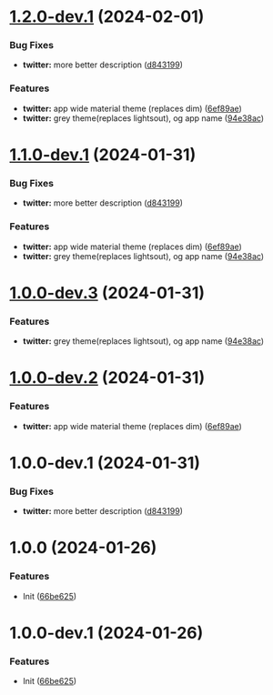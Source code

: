 # [1.2.0-dev.1](https://github.com/IndusAryan/twitter-patches/compare/v1.1.3...v1.2.0-dev.1) (2024-02-01)


### Bug Fixes

* **twitter:** more better description ([d843199](https://github.com/IndusAryan/twitter-patches/commit/d843199fd2d286760fb6420f471bdc73778c2650))


### Features

* **twitter:** app wide material theme (replaces dim) ([6ef89ae](https://github.com/IndusAryan/twitter-patches/commit/6ef89ae9c6a2aa48ea08fc61114ca249a1469e90))
* **twitter:** grey theme(replaces lightsout), og app name ([94e38ac](https://github.com/IndusAryan/twitter-patches/commit/94e38ac5b03b2dfc8f7c4ce9cc1dae0436a26e54))

# [1.1.0-dev.1](https://github.com/IndusAryan/twitter-patches/compare/v1.0.0...v1.1.0-dev.1) (2024-01-31)


### Bug Fixes

* **twitter:** more better description ([d843199](https://github.com/IndusAryan/twitter-patches/commit/d843199fd2d286760fb6420f471bdc73778c2650))


### Features

* **twitter:** app wide material theme (replaces dim) ([6ef89ae](https://github.com/IndusAryan/twitter-patches/commit/6ef89ae9c6a2aa48ea08fc61114ca249a1469e90))
* **twitter:** grey theme(replaces lightsout), og app name ([94e38ac](https://github.com/IndusAryan/twitter-patches/commit/94e38ac5b03b2dfc8f7c4ce9cc1dae0436a26e54))

# [1.0.0-dev.3](https://github.com/IndusAryan/twitter-patches/compare/v1.0.0-dev.2...v1.0.0-dev.3) (2024-01-31)

### Features

* **twitter:** grey theme(replaces lightsout), og app name ([94e38ac](https://github.com/IndusAryan/twitter-patches/commit/94e38ac5b03b2dfc8f7c4ce9cc1dae0436a26e54))

# [1.0.0-dev.2](https://github.com/IndusAryan/twitter-patches/compare/v1.0.0-dev.1...v1.0.0-dev.2) (2024-01-31)


### Features

* **twitter:** app wide material theme (replaces dim) ([6ef89ae](https://github.com/IndusAryan/twitter-patches/commit/6ef89ae9c6a2aa48ea08fc61114ca249a1469e90))

# 1.0.0-dev.1 (2024-01-31)


### Bug Fixes

* **twitter:** more better description ([d843199](https://github.com/IndusAryan/twitter-patches/commit/d843199fd2d286760fb6420f471bdc73778c2650))

# 1.0.0 (2024-01-26)


### Features

* Init ([66be625](https://github.com/ReVanced/revanced-patches-template/commit/66be625f25ee2d678dac62a5bf4daa631284f8f6))

# 1.0.0-dev.1 (2024-01-26)


### Features

* Init ([66be625](https://github.com/ReVanced/revanced-patches-template/commit/66be625f25ee2d678dac62a5bf4daa631284f8f6))
